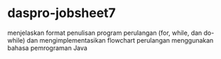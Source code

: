 # daspro-jobsheet7
menjelaskan format penulisan program perulangan (for, while, dan do-while) dan mengimplementasikan flowchart perulangan menggunakan bahasa pemrograman Java 
